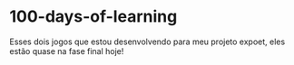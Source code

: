 # 100-days-of-learning
Esses dois jogos que estou desenvolvendo para meu projeto expoet, eles estão quase na fase final hoje!




